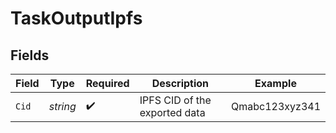 # TaskOutputIpfs


## Fields

| Field                         | Type                          | Required                      | Description                   | Example                       |
| ----------------------------- | ----------------------------- | ----------------------------- | ----------------------------- | ----------------------------- |
| `Cid`                         | *string*                      | :heavy_check_mark:            | IPFS CID of the exported data | Qmabc123xyz341                |